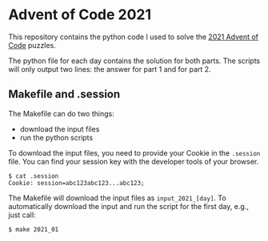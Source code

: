 # Advent of Code 2021

This repository contains the python code I used to solve the [2021 Advent of Code](https://adventofcode.com/2021) puzzles.

The python file for each day contains the solution for both parts. The scripts will only output two lines: the answer for part 1 and for part 2.

## Makefile and .session

The Makefile can do two things:

- download the input files
- run the python scripts

To download the input files, you need to provide your Cookie in the `.session` file. You can find your session key with the developer tools of your browser.

```
$ cat .session
Cookie: session=abc123abc123...abc123;
```

The Makefile will download the input files as `input_2021_[day]`. To automatically download the input and run the script for the first day, e.g., just call:

```
$ make 2021_01
```
